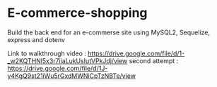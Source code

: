 # E-commerce-shopping

Build the back end for an e-commerse site using MySQL2, Sequelize, express and dotenv

Link to walkthrough video :
https://drive.google.com/file/d/1-_w2KQTHNl5x3r7iiaLukUsIutVPkJdj/view
second attempt : https://drive.google.com/file/d/1J-y4KgQ9st21iWu5rGxdMWNiCpTzNBTe/view 


